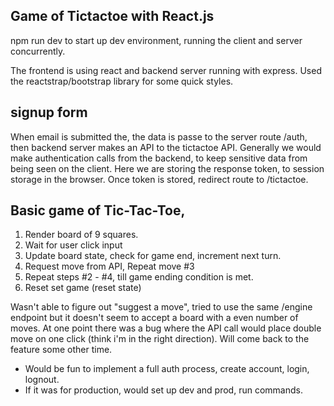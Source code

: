 ## Game of Tictactoe with React.js

npm run dev to start up dev environment, running the client and server concurrently.

The frontend is using react and backend server running with express. Used the reactstrap/bootstrap library for some quick styles.

## signup form
When email is submitted the, the data is passe to the server route /auth, then backend server makes an API to the tictactoe API. Generally we would make authentication calls from the backend, to keep sensitive data from being seen on the client. Here we are storing the response token, to session storage in the browser. Once token is stored, redirect route to /tictactoe. 


## Basic game of Tic-Tac-Toe,
1. Render board of 9 squares.
2. Wait for user click input
3. Update board state, check for game end, increment next turn.
4. Request move from API, Repeat move #3
5. Repeat steps #2 - #4, till game ending condition is met.
6. Reset set game (reset state)

Wasn't able to figure out "suggest a move", tried to use the same /engine endpoint but it doesn't seem to accept a board with a even number of moves. At one point there was a bug where the API call would place double move on one click (think i'm in the right direction). Will come back to the feature some other time.

- Would be fun to implement a full auth process, create account, login, lognout.
- If it was for production, would set up dev and prod, run commands.

